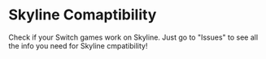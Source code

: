 # Skyline Comaptibility
Check if your Switch games work on Skyline. Just go to "Issues" to see all the info you need for Skyline cmpatibility!
